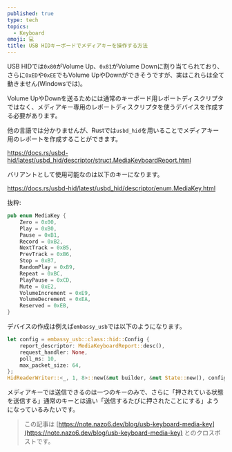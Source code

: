 ```yaml
---
published: true
type: tech
topics:
  - Keyboard
emoji: 💻
title: USB HIDキーボードでメディアキーを操作する方法
---
```


USB HIDでは`0x80`がVolume Up、`0x81`がVolume Downに割り当てられており、さらに`0xED`や`0xEE`でもVolume UpやDownができそうですが、実はこれらは全て動きません(Windowsでは)。

Volume UpやDownを送るためには通常のキーボード用レポートディスクリプタではなく、メディアキー専用のレポートディスクリプタを使うデバイスを作成する必要があります。

他の言語では分かりませんが、Rustでは`usbd_hid`を用いることでメディアキー用のレポートを作成することができます。

https://docs.rs/usbd-hid/latest/usbd_hid/descriptor/struct.MediaKeyboardReport.html

バリアントとして使用可能なのは以下のキーになります。

https://docs.rs/usbd-hid/latest/usbd_hid/descriptor/enum.MediaKey.html

抜粋:
```rust
pub enum MediaKey {
    Zero = 0x00,
    Play = 0xB0,
    Pause = 0xB1,
    Record = 0xB2,
    NextTrack = 0xB5,
    PrevTrack = 0xB6,
    Stop = 0xB7,
    RandomPlay = 0xB9,
    Repeat = 0xBC,
    PlayPause = 0xCD,
    Mute = 0xE2,
    VolumeIncrement = 0xE9,
    VolumeDecrement = 0xEA,
    Reserved = 0xEB,
}
```

デバイスの作成は例えば`embassy_usb`では以下のようになります。
```rust
let config = embassy_usb::class::hid::Config {
    report_descriptor: MediaKeyboardReport::desc(),
    request_handler: None,
    poll_ms: 10,
    max_packet_size: 64,
};
HidReaderWriter::<_, 1, 8>::new(&mut builder, &mut State::new(), config)
```

メディアキーでは送信できるのは一つのキーのみで、さらに「押されている状態を送信する」通常のキーとは違い「送信するたびに押されたことにする」ようになっているみたいです。

> この記事は [https://note.nazo6.dev/blog/usb-keyboard-media-key](https://note.nazo6.dev/blog/usb-keyboard-media-key) とのクロスポストです。